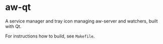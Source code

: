 # aw-qt
A service manager and tray icon managing aw-server and watchers, built with Qt.

For instructions how to build, see `Makefile`.

